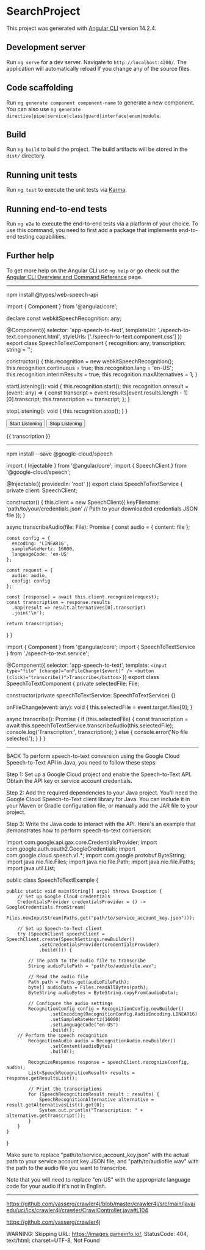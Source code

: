 # SearchProject

This project was generated with [Angular CLI](https://github.com/angular/angular-cli) version 14.2.4.

## Development server

Run `ng serve` for a dev server. Navigate to `http://localhost:4200/`. The application will automatically reload if you change any of the source files.

## Code scaffolding

Run `ng generate component component-name` to generate a new component. You can also use `ng generate directive|pipe|service|class|guard|interface|enum|module`.

## Build

Run `ng build` to build the project. The build artifacts will be stored in the `dist/` directory.

## Running unit tests

Run `ng test` to execute the unit tests via [Karma](https://karma-runner.github.io).

## Running end-to-end tests

Run `ng e2e` to execute the end-to-end tests via a platform of your choice. To use this command, you need to first add a package that implements end-to-end testing capabilities.

## Further help

To get more help on the Angular CLI use `ng help` or go check out the [Angular CLI Overview and Command Reference](https://angular.io/cli) page.


------------

npm install @types/web-speech-api

import { Component } from '@angular/core';

declare const webkitSpeechRecognition: any;

@Component({
  selector: 'app-speech-to-text',
  templateUrl: './speech-to-text.component.html',
  styleUrls: ['./speech-to-text.component.css']
})
export class SpeechToTextComponent {
  recognition: any;
  transcription: string = '';

  constructor() {
    this.recognition = new webkitSpeechRecognition();
    this.recognition.continuous = true;
    this.recognition.lang = 'en-US';
    this.recognition.interimResults = true;
    this.recognition.maxAlternatives = 1;
  }

  startListening(): void {
    this.recognition.start();
    this.recognition.onresult = (event: any) => {
      const transcript = event.results[event.results.length - 1][0].transcript;
      this.transcription += transcript;
    };
  }

  stopListening(): void {
    this.recognition.stop();
  }
}


<div>
  <button (click)="startListening()">Start Listening</button>
  <button (click)="stopListening()">Stop Listening</button>
</div>

<div>
  <p>{{ transcription }}</p>
</div>

-----------

npm install --save @google-cloud/speech

import { Injectable } from '@angular/core';
import { SpeechClient } from '@google-cloud/speech';

@Injectable({
  providedIn: 'root'
})
export class SpeechToTextService {
  private client: SpeechClient;

  constructor() {
    this.client = new SpeechClient({
      keyFilename: 'path/to/your/credentials.json' // Path to your downloaded credentials JSON file
    });
  }

  async transcribeAudio(file: File): Promise<string> {
    const audio = {
      content: file
    };

    const config = {
      encoding: 'LINEAR16',
      sampleRateHertz: 16000,
      languageCode: 'en-US'
    };

    const request = {
      audio: audio,
      config: config
    };

    const [response] = await this.client.recognize(request);
    const transcription = response.results
      .map(result => result.alternatives[0].transcript)
      .join('\n');

    return transcription;
  }
}

import { Component } from '@angular/core';
import { SpeechToTextService } from './speech-to-text.service';

@Component({
  selector: 'app-speech-to-text',
  template: `
    <input type="file" (change)="onFileChange($event)" />
    <button (click)="transcribe()">Transcribe</button>
  `
})
export class SpeechToTextComponent {
  private selectedFile: File;

  constructor(private speechToTextService: SpeechToTextService) {}

  onFileChange(event: any): void {
    this.selectedFile = event.target.files[0];
  }

  async transcribe(): Promise<void> {
    if (this.selectedFile) {
      const transcription = await this.speechToTextService.transcribeAudio(this.selectedFile);
      console.log('Transcription:', transcription);
    } else {
      console.error('No file selected.');
    }
  }
}

---------

BACK
To perform speech-to-text conversion using the Google Cloud Speech-to-Text API in Java, you need to follow these steps:

Step 1: Set up a Google Cloud project and enable the Speech-to-Text API. Obtain the API key or service account credentials.

Step 2: Add the required dependencies to your Java project. You'll need the Google Cloud Speech-to-Text client library for Java. You can include it in your Maven or Gradle configuration file, or manually add the JAR file to your project.

Step 3: Write the Java code to interact with the API. Here's an example that demonstrates how to perform speech-to-text conversion:


import com.google.api.gax.core.CredentialsProvider;
import com.google.auth.oauth2.GoogleCredentials;
import com.google.cloud.speech.v1.*;
import com.google.protobuf.ByteString;
import java.nio.file.Files;
import java.nio.file.Path;
import java.nio.file.Paths;
import java.util.List;

public class SpeechToTextExample {

    public static void main(String[] args) throws Exception {
        // Set up Google Cloud credentials
        CredentialsProvider credentialsProvider = () -> GoogleCredentials.fromStream(
                Files.newInputStream(Paths.get("path/to/service_account_key.json")));

        // Set up Speech-to-Text client
        try (SpeechClient speechClient = SpeechClient.create(SpeechSettings.newBuilder()
                .setCredentialsProvider(credentialsProvider)
                .build())) {

            // The path to the audio file to transcribe
            String audioFilePath = "path/to/audiofile.wav";

            // Read the audio file
            Path path = Paths.get(audioFilePath);
            byte[] audioData = Files.readAllBytes(path);
            ByteString audioBytes = ByteString.copyFrom(audioData);

            // Configure the audio settings
            RecognitionConfig config = RecognitionConfig.newBuilder()
                    .setEncoding(RecognitionConfig.AudioEncoding.LINEAR16)
                    .setSampleRateHertz(16000)
                    .setLanguageCode("en-US")
                    .build();
        // Perform the speech recognition
            RecognitionAudio audio = RecognitionAudio.newBuilder()
                    .setContent(audioBytes)
                    .build();

            RecognizeResponse response = speechClient.recognize(config, audio);
            List<SpeechRecognitionResult> results = response.getResultsList();

            // Print the transcriptions
            for (SpeechRecognitionResult result : results) {
                SpeechRecognitionAlternative alternative = result.getAlternativesList().get(0);
                System.out.println("Transcription: " + alternative.getTranscript());
            }
        }
    }
}

Make sure to replace "path/to/service_account_key.json" with the actual path to your service account key JSON file, and "path/to/audiofile.wav" with the path to the audio file you want to transcribe.

Note that you will need to replace "en-US" with the appropriate language code for your audio if it's not in English.

------------------


https://github.com/yasserg/crawler4j/blob/master/crawler4j/src/main/java/edu/uci/ics/crawler4j/crawler/CrawlController.java#L104

https://github.com/yasserg/crawler4j



WARNING: Skipping URL: https://images.gameinfo.io/, StatusCode: 404, text/html; charset=UTF-8, Not Found
